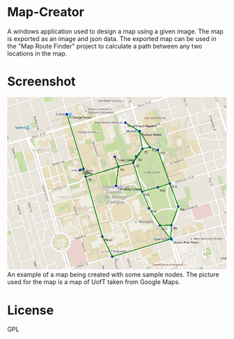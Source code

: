 # Map-Creator
A windows application used to design a map using a given image. The map is exported as an image and json data. The exported map
can be used in the "Map Route Finder" project to calculate a path between any two locations in the map.

# Screenshot
![Screenshot](/screenshot.png)
An example of a map being created with some sample nodes. The picture used for the map is a map of UofT taken from Google Maps.

# License
GPL
